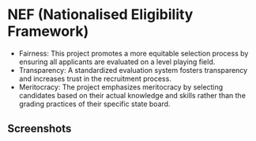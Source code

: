 # NEF (Nationalised Eligibility Framework)

* Fairness: This project promotes a more equitable selection process by ensuring all applicants are evaluated on a level playing field.
* Transparency: A standardized evaluation system fosters transparency and increases trust in the recruitment process.
* Meritocracy: The project emphasizes meritocracy by selecting candidates based on their actual knowledge and skills rather than the grading practices of their specific state board.


## Screenshots

